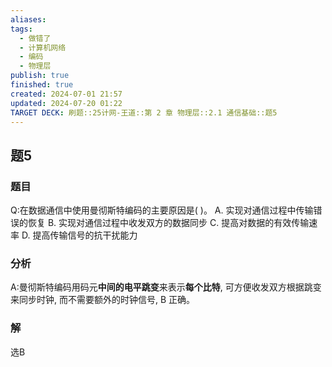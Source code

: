 ```yaml
---
aliases: 
tags:
  - 做错了
  - 计算机网络
  - 编码
  - 物理层
publish: true
finished: true
created: 2024-07-01 21:57
updated: 2024-07-20 01:22
TARGET DECK: 刷题::25计网-王道::第 2 章 物理层::2.1 通信基础::题5
---
```


## 题5
### 题目
Q:在数据通信中使用曼彻斯特编码的主要原因是( )。
A. 实现对通信过程中传输错误的恢复
B. 实现对通信过程中收发双方的数据同步
C. 提高对数据的有效传输速率
D. 提高传输信号的抗干扰能力
### 分析
A:曼彻斯特编码用码元**中间的电平跳变**来表示**每个比特**, 可方便收发双方根据跳变来同步时钟, 而不需要额外的时钟信号, B 正确。
### 解
选B
<!--ID: 1721412115604-->
